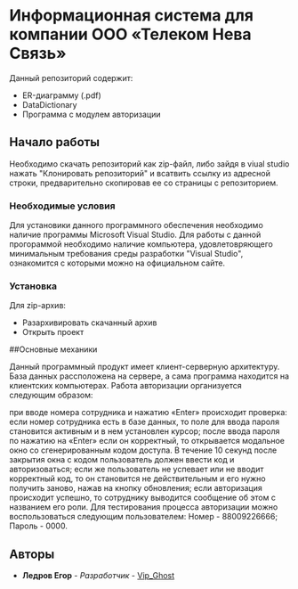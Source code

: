 # Информационная система для компании ООО «Телеком Нева Связь»
Данный репозиторий содержит:
+ ER-диаграмму (.pdf)
+ DataDictionary
+ Программа с модулем авторизации

## Начало работы

Необходимо скачать репозиторий как zip-файл, либо зайдя в viual studio нажать "Клонировать репозиторий" и всатвить ссылку из адресной строки, предварительно скопировав ее со страницы с репозиторием.

### Необходимые условия

Для установики данного программного обеспечения необходимо наличие программы Microsoft Visual Studio. Для работы с данной прогораммой необходимо наличие компьютера, удовлетовряющего минимальным требования среды разработки "Visual Studio", ознакомится с которыми можно на официальном сайте.

### Установка

Для zip-архив:
+ Разархивировать скачанный архив
+ Открыть проект

##Основные механики

Данный программный продукт имеет клиент-серверную архитектуру. База данных рассположена на сервере, а сама программа находится на клиентских компьютерах. Работа авторизации организуется следующим образом:

при вводе номера сотрудника и нажатию «Enter» происходит проверка: если номер сотрудника есть в базе данных, то поле для ввода пароля становится активным и в нем установлен курсор;
после ввода пароля по нажатию на «Enter» если он корректный, то открывается модальное окно со сгенерированным кодом доступа. В течение 10 секунд после закрытия окна с кодом пользователь должен ввести код и авторизоваться;
если же пользователь не успевает или не вводит корректный код, то он становится не действительным и его нужно получить заново, нажав на кнопку обновления;
если авторизация происходит успешно, то сотруднику выводится сообщение об этом с названием его роли.
Для тестирования процесса авторизации можно воспользоваться следующим пользователем: Номер - 88009226666; Пароль - 0000.

## Авторы

* **Ледров Егор** - *Разработчик* - [Vip_Ghost](https://github.com/VipGhost-dev)
